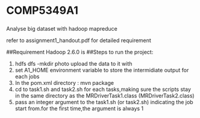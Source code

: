 # COMP5349A1

###
Analyse big dataset with hadoop mapreduce

refer to assignment1_handout.pdf for detailed requirement
 
##Requirement
Hadoop 2.6.0 is 
##Steps to run the project:
1. hdfs dfs -mkdir photo
   upload the data to it with 
2. set A1_HOME environment variable to store the intermidiate output for each jobs
3. In the pom.xml directory : 
   mvn package
4. cd to task1.sh and task2.sh for each tasks,making sure the scripts stay in the same directory as the MRDriverTask1.class (MRDriverTask2.class)
5. pass an integer argument to the task1.sh (or task2.sh) indicating the job start from.for the first time,the argument is always 1


